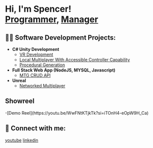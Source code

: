 <h1>Hi, I'm Spencer! <br/><a href="https://github.com/Aspenar">Programmer</a>, <a href="https://www.linkedin.com/in/spencer-peterson-4065a2136">Manager</a></h1>

<h2>👨‍💻 Software Development Projects:</h2>

- <b>C# Unity Development</b>
  - [VR Development](https://github.com/Aspenar/Apocalypse--Next-Day-Delivery)
  - [Local Multiplayer With Accessible Controller Capability](https://github.com/jacobpalin/GIMM400_Unity_Game)
  - [Procedural Generation](https://github.com/Aspenar/ProceduralGeneration)
- <b>Full Stack Web App (NodeJS, MYSQL, Javascript)</b>
  - [MTG CRUD API](https://github.com/Aspenar/CRUD-API)
- <b>Unreal</b>
  - [Networked Multiplayer](https://github.com/Aspenar/A-Tale-of-Two-Winds)
<h2>Showreel</h2>
-[Demo Reel](https://youtu.be/WwFNtKTjkTk?si=iTOnH4-eOpW9H_Ca)

<h2> 🤳 Connect with me:</h2>

[youtube](https://www.youtube.com/channel/UCHWruM7NgjNGXsBXGMBrb_g)
[linkedin](https://www.linkedin.com/in/spencer-peterson-4065a2136)
